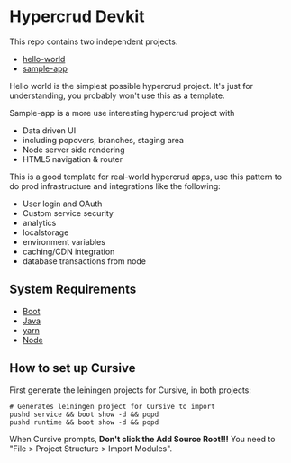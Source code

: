 # Hypercrud Devkit

This repo contains two independent projects.

* [hello-world](hello-world)
* [sample-app](sample-app)

Hello world is the simplest possible hypercrud project. It's just for understanding, you probably won't use this as a template.

Sample-app is a more use interesting hypercrud project with

* Data driven UI
* including popovers, branches, staging area
* Node server side rendering
* HTML5 navigation & router

This is a good template for real-world hypercrud apps, use this pattern to do prod infrastructure and integrations like the following:

* User login and OAuth
* Custom service security
* analytics
* localstorage
* environment variables
* caching/CDN integration
* database transactions from node

## System Requirements
* [Boot](https://github.com/boot-clj/boot#install)
* [Java]()
* [yarn](https://yarnpkg.com/en/docs/install)
* [Node](https://nodejs.org/)

## How to set up Cursive

First generate the leiningen projects for Cursive, in both projects:

    # Generates leiningen project for Cursive to import
    pushd service && boot show -d && popd
    pushd runtime && boot show -d && popd

When Cursive prompts, **Don't click the Add Source Root!!!** You need to "File > Project Structure > Import Modules".
